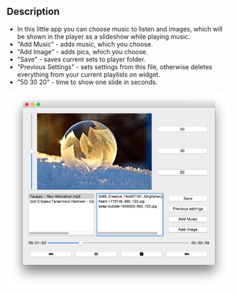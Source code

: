 ## Description

* In this little app you can choose music to listen and images, which will be shown in the player as a slideshow while playing music.
* "Add Music" - adds music, which you choose.
* "Add Image" - adds pics, which you choose.
* "Save" - saves current sets to player folder.
* "Previous Settings" - sets settings from this file, otherwise deletes everything from your current playlists on widget.
* "50 30 20" -  time to show one slide in seconds.

![Interface](https://github.com/EkaterinaKuzkina/QT/blob/master/Player/Interface.png)

